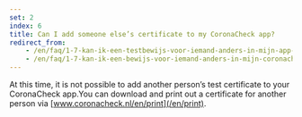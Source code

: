 ```yaml
---
set: 2
index: 6
title: Can I add someone else’s certificate to my CoronaCheck app?
redirect_from: 
    - /en/faq/1-7-kan-ik-een-testbewijs-voor-iemand-anders-in-mijn-app-toevoegen
    - /en/faq/1-7-kan-ik-een-bewijs-voor-iemand-anders-in-mijn-coronacheck-app-toevoegen
---
```

At this time, it is not possible to add another person’s test certificate to your CoronaCheck app.You can download and print out a certificate for another person via [www.coronacheck.nl/en/print](/en/print).
